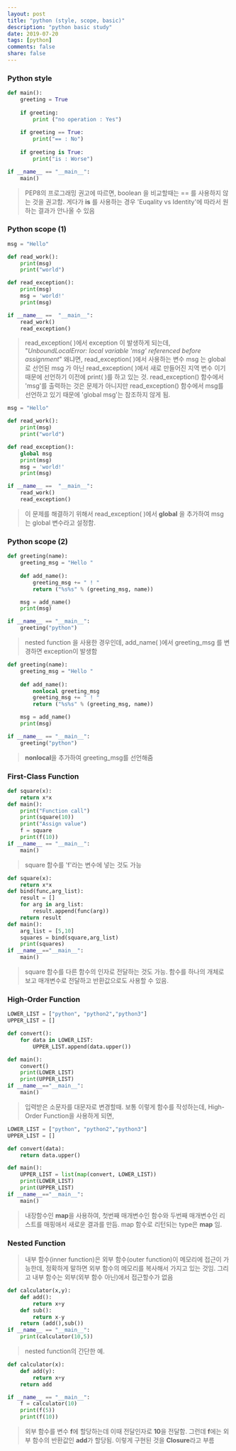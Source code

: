 ```yaml
---
layout: post
title: "python (style, scope, basic)"
description: "python basic study"
date: 2019-07-20
tags: [python]
comments: false
share: false
---
```

### Python style

```python
def main():
    greeting = True
    
    if greeting:
        print ("no operation : Yes")
    
    if greeting == True:
        print("== : No")
        
    if greeting is True:
        print("is : Worse")

if __name__ == "__main__":
    main()
```
> PEP8의 프로그래밍 권고에 따르면, boolean 을 비교할때는 == 를 사용하지 않는 것을 권고함. 게다가 __is__ 를 사용하는 경우 'Euqality vs Identity'에 따라서 원하는 결과가 안나올 수 있음  

### Python scope (1)

```python
msg = "Hello"

def read_work():
    print(msg)
    print("world")

def read_exception():
    print(msg)
    msg = 'world!'
    print(msg)

if __name__ ==  "__main__":
    read_work()
    read_exception()

```
>read_exception( )에서 exception 이 발생하게 되는데,  
"_UnboundLocalError: local variable 'msg' referenced before assignment_"   왜냐면, read_exception( )에서 사용하는 변수 msg 는 global 로 선언된 msg 가 아닌 read_exception( )에서 새로 만들어진 지역 변수 이기 때문에 선언하기 이전에 print( )를 하고 있는 것.  read_exception() 함수에서 'msg'를 출력하는 것은 문제가 아니지만 read_exception() 함수에서 msg를 선언하고 있기 때문에 'global msg'는 참조하지 않게 됨.



```python
msg = "Hello"

def read_work():
    print(msg)
    print("world")

def read_exception():
    global msg
    print(msg)
    msg = 'world!'  
    print(msg)

if __name__ ==  "__main__":
    read_work()
    read_exception()
```

> 이 문제를 해결하기 위해서 read_exception( )에서 **global** 을 추가하여 msg 는 global 변수라고 설정함.

### Python scope (2)

```python
def greeting(name):
    greeting_msg = "Hello "
    
    def add_name():
        greeting_msg += " ! "
        return ("%s%s" % (greeting_msg, name))

    msg = add_name()
    print(msg)

if __name__ == "__main__":
    greeting("python")
```

> nested function 을 사용한 경우인데, add_name( )에서 greeting_msg 를 변경하면 exception이 발생함  

```python
def greeting(name):
    greeting_msg = "Hello "
    
    def add_name():
        nonlocal greeting_msg
        greeting_msg += " ! "
        return ("%s%s" % (greeting_msg, name))

    msg = add_name()
    print(msg)

if __name__ == "__main__":
    greeting("python")
```
> **nonlocal**을 추가하여 greeting_msg를 선언해줌
  

### First-Class Function
  
```python
def square(x):
    return x*x
def main():
    print("Function call")
    print(square(10))
    print("Assign value")
    f = square
    print(f(10))
if __name__ == "__main__":
    main()
```
> square 함수를 'f'라는 변수에 넣는 것도 가능

``` python
def square(x):
    return x*x
def bind(func,arg_list):
    result = []
    for arg in arg_list:
        result.append(func(arg))
    return result
def main():
    arg_list = [5,10]
    squares = bind(square,arg_list)
    print(squares)
if __name__=="__main__":
    main()
 ```   
 > square 함수를 다른 함수의 인자로 전달하는 것도 가능. 함수를 하나의 개체로 보고 매개변수로 전달하고 반환값으로도 사용할 수 있음.

### High-Order Function  
    
``` python
LOWER_LIST = ["python", "python2","python3"]
UPPER_LIST = []

def convert():
    for data in LOWER_LIST:
        UPPER_LIST.append(data.upper())

def main():
    convert()
    print(LOWER_LIST)
    print(UPPER_LIST)
if __name__=="__main__":
    main()
 ```
   
> 입력받은 소문자를 대문자로 변경할때. 보통 이렇게 함수를 작성하는데, High-Order Function을 사용하게 되면,  
  
``` python
LOWER_LIST = ["python", "python2","python3"]
UPPER_LIST = []

def convert(data):
    return data.upper()

def main():
    UPPER_LIST = list(map(convert, LOWER_LIST))
    print(LOWER_LIST)
    print(UPPER_LIST)
if __name__=="__main__":
    main()
```  

> 내장함수인 **map**을 사용하여, 첫번째 매개변수인 함수와 두번째 매개변수인 리스트를 매핑애서 새로운 결과를 만듬. map 함수로 리턴되는 type은 **map** 임.

 ### Nested Function  
> 내부 함수(inner function)은 외부 함수(outer function)이 메모리에 접근이 가능한데, 정확하게 말하면 외부 함수의 메모리를 복사해서 가지고 있는 것임. 그리고 내부 함수는 외부(외부 함수 아닌)에서 접근할수가 없음
  
``` python
def calculator(x,y):
    def add():
        return x+y
    def sub():
        return x-y
    return (add(),sub())
if __name__ == "__main__":
    print(calculator(10,5))
```  

> nested function의 간단한 예.

  
``` python
def calculator(x):
    def add(y):
        return x+y
    return add

if __name__ == "__main__":
    f = calculator(10)
    print(f(5))
    print(f(10))
```
  
> 외부 함수를 변수 **f**에 할당하는데 이때 전달인자로 **10**을 전달함. 그런데 **f**에는 외부 함수의 반환값인 **add**가 할당됨. 이렇게 구현된 것을 **Closure**라고 부름